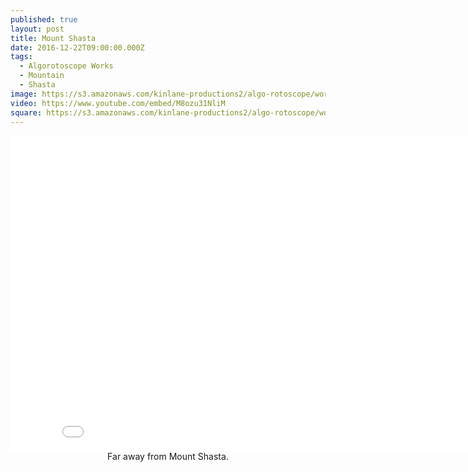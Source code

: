 ```yaml
---
published: true
layout: post
title: Mount Shasta
date: 2016-12-22T09:00:00.000Z
tags:
  - Algorotoscope Works
  - Mountain
  - Shasta
image: https://s3.amazonaws.com/kinlane-productions2/algo-rotoscope/working/mount-shasta.png
video: https://www.youtube.com/embed/M8ozu31NliM
square: https://s3.amazonaws.com/kinlane-productions2/algo-rotoscope/working/mount-shasta-square.png
---
```

<center><iframe width="853" height="505" src="{{ page.video }}" frameborder="0" allowfullscreen></iframe></center>
<center>Far away from Mount Shasta.</center>
